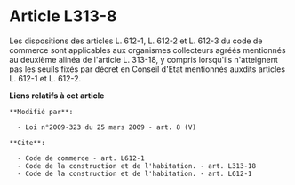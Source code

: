 # Article L313-8

Les dispositions des articles L. 612-1, L. 612-2 et L. 612-3 du code de commerce sont applicables aux organismes collecteurs
agréés mentionnés au deuxième alinéa de l'article L. 313-18, y compris lorsqu'ils n'atteignent pas les seuils fixés par
décret en Conseil d'Etat mentionnés auxdits articles L. 612-1 et L. 612-2.

**Liens relatifs à cet article**

	**Modifié par**:

	  - Loi n°2009-323 du 25 mars 2009 - art. 8 (V)

	**Cite**:

	  - Code de commerce - art. L612-1
	  - Code de la construction et de l'habitation. - art. L313-18
	  - Code de la construction et de l'habitation. - art. L612-1
